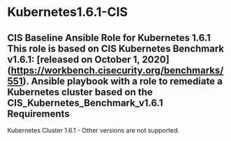 # Kubernetes1.6.1-CIS

CIS Baseline Ansible Role for Kubernetes 1.6.1
This role is based on CIS Kubernetes Benchmark v1.6.1: [released on October 1, 2020] (<https://workbench.cisecurity.org/benchmarks/551>).
Ansible playbook with a role to remediate a Kubernetes cluster based on the CIS_Kubernetes_Benchmark_v1.6.1
Requirements
------------

Kubernetes Cluster 1.6.1 - Other versions are not supported.
